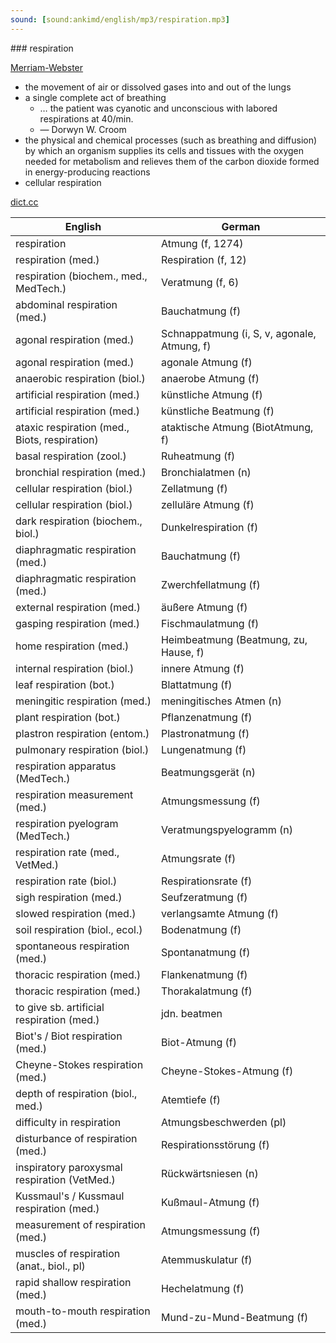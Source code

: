 ```yaml
---
sound: [sound:ankimd/english/mp3/respiration.mp3]
---
```


\### respiration

[Merriam-Webster](https://www.merriam-webster.com/dictionary/respiration)

- the movement of air or dissolved gases into and out of the lungs
- a single complete act of breathing
    - … the patient was cyanotic and unconscious with labored respirations at 40/min.
    - — Dorwyn W. Croom
- the physical and chemical processes (such as breathing and diffusion) by which an organism supplies its cells and tissues with the oxygen needed for metabolism and relieves them of the carbon dioxide formed in energy-producing reactions
- cellular respiration

[dict.cc](https://www.dict.cc/respiration)

| English        | German       |
| -------------- | ------------ |
| respiration | Atmung (f, 1274) |
| respiration (med.) | Respiration (f, 12) |
| respiration (biochem., med., MedTech.) | Veratmung (f, 6) |
| abdominal respiration (med.) | Bauchatmung (f) |
| agonal respiration (med.) | Schnappatmung (i, S, v, agonale, Atmung, f) |
| agonal respiration (med.) | agonale Atmung (f) |
| anaerobic respiration (biol.) | anaerobe Atmung (f) |
| artificial respiration (med.) | künstliche Atmung (f) |
| artificial respiration (med.) | künstliche Beatmung (f) |
| ataxic respiration (med., Biots, respiration) | ataktische Atmung (BiotAtmung, f) |
| basal respiration (zool.) | Ruheatmung (f) |
| bronchial respiration (med.) | Bronchialatmen (n) |
| cellular respiration (biol.) | Zellatmung (f) |
| cellular respiration (biol.) | zelluläre Atmung (f) |
| dark respiration (biochem., biol.) | Dunkelrespiration (f) |
| diaphragmatic respiration (med.) | Bauchatmung (f) |
| diaphragmatic respiration (med.) | Zwerchfellatmung (f) |
| external respiration (med.) | äußere Atmung (f) |
| gasping respiration (med.) | Fischmaulatmung (f) |
| home respiration (med.) | Heimbeatmung (Beatmung, zu, Hause, f) |
| internal respiration (biol.) | innere Atmung (f) |
| leaf respiration (bot.) | Blattatmung (f) |
| meningitic respiration (med.) | meningitisches Atmen (n) |
| plant respiration (bot.) | Pflanzenatmung (f) |
| plastron respiration (entom.) | Plastronatmung (f) |
| pulmonary respiration (biol.) | Lungenatmung (f) |
| respiration apparatus (MedTech.) | Beatmungsgerät (n) |
| respiration measurement (med.) | Atmungsmessung (f) |
| respiration pyelogram (MedTech.) | Veratmungspyelogramm (n) |
| respiration rate (med., VetMed.) | Atmungsrate (f) |
| respiration rate (biol.) | Respirationsrate (f) |
| sigh respiration (med.) | Seufzeratmung (f) |
| slowed respiration (med.) | verlangsamte Atmung (f) |
| soil respiration (biol., ecol.) | Bodenatmung (f) |
| spontaneous respiration (med.) | Spontanatmung (f) |
| thoracic respiration (med.) | Flankenatmung (f) |
| thoracic respiration (med.) | Thorakalatmung (f) |
| to give sb. artificial respiration (med.) | jdn. beatmen |
| Biot's / Biot respiration (med.) | Biot-Atmung (f) |
| Cheyne-Stokes respiration <CSR> (med.) | Cheyne-Stokes-Atmung <CSA> (f) |
| depth of respiration (biol., med.) | Atemtiefe (f) |
| difficulty in respiration | Atmungsbeschwerden (pl) |
| disturbance of respiration (med.) | Respirationsstörung (f) |
| inspiratory paroxysmal respiration (VetMed.) | Rückwärtsniesen (n) |
| Kussmaul's / Kussmaul respiration (med.) | Kußmaul-Atmung (f) |
| measurement of respiration (med.) | Atmungsmessung (f) |
| muscles of respiration (anat., biol., pl) | Atemmuskulatur (f) |
| rapid shallow respiration (med.) | Hechelatmung (f) |
| mouth-to-mouth respiration (med.) | Mund-zu-Mund-Beatmung (f) |
